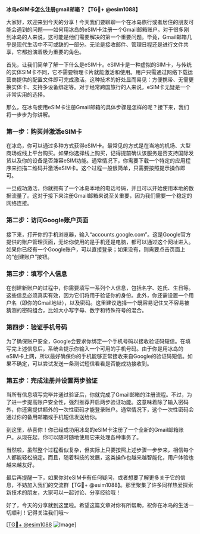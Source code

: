 **冰岛eSIM卡怎么注册gmail邮箱？【TG💪+ @esim1088】**

大家好，欢迎来到今天的分享！今天我们要聊聊一个在冰岛旅行或者居住的朋友可能会遇到的问题——如何用冰岛的eSIM卡注册一个Gmail邮箱账户。对于很多刚到冰岛的人来说，这可能是他们需要解决的第一个重要问题。毕竟，Gmail邮箱几乎是现代生活中不可或缺的一部分。无论是接收邮件、管理日程还是进行文件共享，它都扮演着极为重要的角色。

首先，让我们简单了解一下什么是eSIM卡。eSIM卡是一种虚拟的SIM卡，与传统的实体SIM卡不同，它不需要物理卡片就能激活和使用。用户只需通过网络下载运营商提供的配置文件即可完成激活。这种技术的好处显而易见：方便携带、无需更换实体卡、支持多设备绑定等。对于经常跨国旅行的人来说，eSIM卡无疑是一个非常实用的选择。

那么，在冰岛使用eSIM卡注册Gmail邮箱的具体步骤是怎样的呢？接下来，我们将一步步为你讲解。

### 第一步：购买并激活eSIM卡

在冰岛，你可以通过多种方式获得eSIM卡。最常见的方式是在当地的机场、大型商场或线上平台购买。如果你选择线上购买，记得提前确认该服务是否支持国际发货以及你的设备是否兼容eSIM功能。通常情况下，你需要下载一个特定的应用程序来扫描二维码并激活eSIM卡。这个过程一般很简单，只需要按照提示操作即可。

一旦成功激活，你就拥有了一个冰岛本地的电话号码，并且可以开始使用本地的数据流量了。这对于接下来注册Gmail邮箱来说至关重要，因为我们需要一个稳定的网络连接。

### 第二步：访问Google账户页面

接下来，打开你的手机浏览器，输入“accounts.google.com”。这是Google官方提供的账户管理页面，无论你使用的是手机还是电脑，都可以通过这个网址进入。如果你已经有一个Google账户，可以直接登录；如果没有，则需要点击页面上的“创建账户”按钮。

### 第三步：填写个人信息

在创建新账户的过程中，你需要填写一系列个人信息，包括名字、姓氏、生日等。这些信息必须真实有效，因为它们将用于验证你的身份。此外，你还需设置一个用户名（即你的Gmail地址），以及密码。这里建议选择一个既容易记住又不容易被猜测的密码组合，比如大小写字母、数字和特殊符号的混合。

### 第四步：验证手机号码

为了确保账户安全，Google会要求你绑定一个手机号码以接收验证码短信。在填写完上述信息后，系统会提示你输入一个可用的手机号码。由于你是用冰岛的eSIM卡上网，所以最好确保你的手机能够正常接收来自Google的验证码短信。如果不确定，可以尝试发送一条测试短信看看是否能成功接收到。

### 第五步：完成注册并设置两步验证

当所有信息填写完毕并通过验证后，你就完成了Gmail邮箱的注册流程。不过，为了进一步提高账户安全性，强烈推荐开启两步验证功能。这意味着除了输入密码外，你还需提供额外的一次性密码才能登录账户。通常情况下，这个一次性密码会通过你的备用邮箱或手机短信发送给你。

到这里，恭喜你！你已经成功用冰岛的eSIM卡注册了一个全新的Gmail邮箱账户。从现在起，你可以随时随地使用它来处理各种事务了。

当然啦，虽然整个过程看似复杂，但实际上只要按照上述步骤一步步来，相信每个人都能轻松搞定。而且，随着科技的发展，这类操作也越来越智能化，用户体验也越来越友好。

最后再提醒一下，如果你对eSIM卡有任何疑问，或者想要了解更多关于它的信息，不妨加入我们的交流群【TG💪+ @esim1088】。那里聚集了许多同样热爱探索新技术的朋友，大家可以一起讨论、分享经验哦！

好了，今天的分享就到这里啦。希望这篇文章对你有所帮助，祝你在冰岛的生活一切顺利！记得关注我们哦～ 

[[TG💪+ @esim1088](https://t.me/s/esim1088) ![Image](https://i.postimg.cc/4NQfJmqS/Snipaste-2025-05-13-00-14-12.png)]